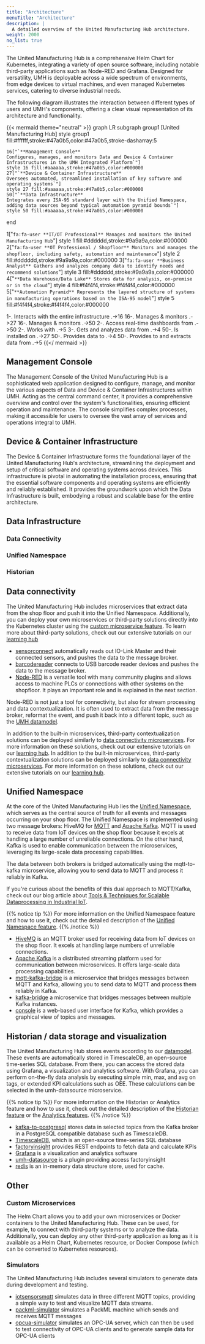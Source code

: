 ```yaml
---
title: "Architecture"
menuTitle: "Architecture"
description: |
  A detailed overview of the United Manufacturing Hub architecture.
weight: 2000
no_list: true
---
```


The United Manufacturing Hub is a comprehensive Helm Chart for Kubernetes,
integrating a variety of open source software, including notable third-party
applications such as Node-RED and Grafana. Designed for versatility, UMH is
deployable across a wide spectrum of environments, from edge devices to virtual
machines, and even managed Kubernetes services, catering to diverse industrial
needs.

The following diagram illustrates the interaction between different types of
users and UMH's components, offering a clear visual representation of its
architecture and functionality.

{{< mermaid theme="neutral" >}}
graph LR
  subgraph group1 [United Manufacturing Hub]
    style group1 fill:#ffffff,stroke:#47a0b5,color:#47a0b5,stroke-dasharray:5

    16["`**Management Console**
    Configures, manages, and monitors Data and Device & Container Infrastructures in the UMH Integrated Platform`"]
    style 16 fill:#aaaaaa,stroke:#47a0b5,color:#000000
    27["`**Device & Container Infrastructure**
    Oversees automated, streamlined installation of key software and operating systems`"]
    style 27 fill:#aaaaaa,stroke:#47a0b5,color:#000000
    50["`**Data Infrastructure**
    Integrates every ISA-95 standard layer with the Unified Namespace, adding data sources beyond typical automation pyramid bounds`"]
    style 50 fill:#aaaaaa,stroke:#47a0b5,color:#000000
  end

  1["`fa:fa-user **IT/OT Professional**
  Manages and monitors the United Manufacturing Hub`"]
  style 1 fill:#dddddd,stroke:#9a9a9a,color:#000000
  2["`fa:fa-user **OT Professional / Shopfloor**
  Monitors and manages the shopfloor, including safety, automation and maintenance`"]
  style 2 fill:#dddddd,stroke:#9a9a9a,color:#000000
  3["`fa:fa-user **Business Analyst**
  Gathers and analyzes company data to identify needs and recommend solutions`"]
  style 3 fill:#dddddd,stroke:#9a9a9a,color:#000000
  4["`**Data Warehouse/Data Lake**
  Stores data for analysis, on-premise or in the cloud`"]
  style 4 fill:#f4f4f4,stroke:#f4f4f4,color:#000000
  5["`**Automation Pyramid**
  Represents the layered structure of systems in manufacturing operations based on the ISA-95 model`"]
  style 5 fill:#f4f4f4,stroke:#f4f4f4,color:#000000

  1-. Interacts with the
      entire infrastructure .->16
  16-. Manages & monitors .->27
  16-. Manages & monitors .->50
  2-. Access real-time
      dashboards from .->50
  2-. Works with .->5
  3-. Gets and analyzes data from .->4
  50-. Is installed on .->27
  50-. Provides data to .->4
  50-. Provides to and
       extracts data from .->5
{{</ mermaid >}}

## Management Console

The Management Console of the United Manufacturing Hub is a sophisticated web
application designed to configure, manage, and monitor the various aspects of
Data and Device & Container Infrastructures within UMH. Acting as the central
command center, it provides a comprehensive overview and control over the system's
functionalities, ensuring efficient operation and maintenance. The console simplifies
complex processes, making it accessible for users to oversee the vast array of
services and operations integral to UMH.

## Device & Container Infrastructure

The Device & Container Infrastructure forms the foundational layer of the United
Manufacturing Hub's architecture, streamlining the deployment and setup of critical
software and operating systems across devices. This infrastructure is pivotal in
automating the installation process, ensuring that the essential software components
and operating systems are efficiently and reliably established. It provides the
groundwork upon which the Data Infrastructure is built, embodying a robust and
scalable base for the entire architecture.

## Data Infrastructure

### Data Connectivity

### Unified Namespace

### Historian

## Data connectivity

The United Manufacturing Hub includes microservices that extract data from the shop floor and push it into the Unified Namespace. Additionally, you can deploy your own microservices or third-party solutions directly into the Kubernetes cluster using the [custom microservice feature](/docs/architecture/helm-chart/#custom-microservices-configuration). To learn more about third-party solutions, check out our extensive tutorials on our [learning hub](https://learn.umh.app)

- [sensorconnect](/docs/architecture/microservices/core/sensorconnect/) automatically reads out IO-Link Master and their connected sensors, and pushes the data to the message broker.
- [barcodereader](/docs/architecture/microservices/core/barcodereader/) connects to USB barcode reader devices and pushes the data to the message broker.
- [Node-RED](/docs/architecture/microservices/core/node-red/) is a versatile tool with many community plugins and allows access to machine PLCs or connections with other systems on the shopfloor. It plays an important role and is explained in the next section.

Node-RED is not just a tool for connectivity, but also for stream processing and data contextualization. It is often used to extract data from the message broker, reformat the event, and push it back into a different topic, such as the [UMH datamodel](/docs/architecture/datamodel).

In addition to the built-in microservices, third-party contextualization solutions can be deployed similarly to [data connectivity microservices](#data-connectivity-microservices). For more information on these solutions, check out our extensive tutorials on our [learning hub](https://learn.umh.app/).
In addition to the built-in microservices, third-party contextualization solutions can be deployed similarly to [data connectivity microservices](#data-connectivity-microservices). For more information on these solutions, check out our extensive tutorials on our [learning hub](https://learn.umh.app/).

## Unified Namespace

At the core of the United Manufacturing Hub lies the [Unified Namespace](/lesson/introduction-into-it-ot-unified-namespace/), which serves as the central source of truth for all events and messages occurring on your shop floor. The Unified Namespace is implemented using two message brokers: HiveMQ for [MQTT](https://learn.umh.app/lesson/introduction-into-it-ot-mqtt/) and [Apache Kafka](https://learn.umh.app/lesson/introduction-into-it-ot-kafka/). MQTT is used to receive data from IoT devices on the shop floor because it excels at handling a large number of unreliable connections. On the other hand, Kafka is used to enable communication between the microservices, leveraging its large-scale data processing capabilities.

The data between both brokers is bridged automatically using the mqtt-to-kafka microservice, allowing you to send data to MQTT and process it reliably in Kafka.

If you're curious about the benefits of this dual approach to MQTT/Kafka, check out our blog article about [Tools & Techniques for Scalable Dataprocessing in Industrial IoT](https://learn.umh.app/blog/tools-techniques-for-scalable-data-processing-in-industrial-iot/).

{{% notice tip %}}
For more information on the Unified Namespace feature and how to use it, check out the detailed description of the [Unified Namespace feature](/docs/features/unified-namespace/).
{{% /notice %}}

- [HiveMQ](/docs/architecture/microservices/core/mqtt-broker/) is an MQTT broker used for receiving data from IoT devices on the shop floor. It excels at handling large numbers of unreliable connections.
- [Apache Kafka](/docs/architecture/microservices/core/kafka-broker/) is a distributed streaming platform used for communication between microservices. It offers large-scale data processing capabilities.
- [mqtt-kafka-bridge](/docs/architecture/microservices/core/mqtt-kafka-bridge/) is a microservice that bridges messages between MQTT and Kafka, allowing you to send data to MQTT and process them reliably in Kafka.
- [kafka-bridge](/docs/architecture/microservices/core/kafka-bridge/) a microservice that bridges messages between multiple Kafka instances.
- [console](/docs/architecture/microservices/core/kafka-console/) is a web-based user interface for Kafka, which provides a graphical view of topics and messages.

## Historian / data storage and visualization

The United Manufacturing Hub stores events according to our [datamodel](/docs/architecture/datamodel/). These events are automatically stored in TimescaleDB, an open-source time-series SQL database. From there, you can access the stored data using Grafana, a visualization and analytics software. With Grafana, you can perform on-the-fly data analysis by executing simple min, max, and avg on tags, or extended KPI calculations such as OEE. These calculations can be selected in the umh-datasource microservice.

{{% notice tip %}}
For more information on the Historian or Analytics feature and how to use it, check out the detailed description of the [Historian feature](/docs/features/historian/) or the [Analytics features](/docs/features/analytics/).
{{% /notice %}}

- [kafka-to-postgresql](/docs/architecture/microservices/core/kafka-to-postgresql/) stores data in selected topics from the Kafka broker in a PostgreSQL compatible database such as TimescaleDB.
- [TimescaleDB](/docs/architecture/microservices/core/database/), which is an open-source time-series SQL database 
- [factoryinsight](/docs/architecture/microservices/core/factoryinsight/) provides REST endpoints to fetch data and calculate KPIs
- [Grafana](/docs/architecture/microservices/core/grafana/) is a visualization and analytics software
- [umh-datasource](/docs/architecture/microservices/grafana-plugins/umh-datasource/) is a plugin providing access factoryinsight
- [redis](/docs/architecture/microservices/core/cache/) is an in-memory data structure store, used for cache.

## Other

### Custom Microservices

The Helm Chart allows you to add your own microservices or Docker containers to the United Manufacturing Hub. These can be used, for example, to connect with third-party systems or to analyze the data. Additionally, you can deploy any other third-party application as long as it is available as a Helm Chart, Kubernetes resource, or Docker Compose (which can be converted to Kubernetes resources).

### Simulators

The United Manufacturing Hub includes several simulators to generate data during development and testing.

- [iotsensorsmqtt](/docs/architecture/microservices/community/mqtt-simulator/) simulates data in three different MQTT topics, providing a simple way to test and visualize MQTT data streams.
- [packml-simulator](/docs/architecture/microservices/community/packml-simulator/) simulates a PackML machine which sends and receives MQTT messages
- [opcua-simulator](/docs/architecture/microservices/community/opcua-simulator/) simulates an OPC-UA server, which can then be used to test connectivity of OPC-UA clients and to generate sample data for OPC-UA clients
